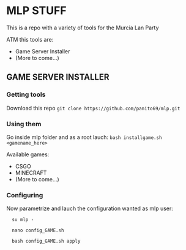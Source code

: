 # MLP STUFF

This is a repo with a variety of tools for the Murcia Lan Party

ATM this tools are: 

- Game Server Installer 
- (More to come...)

## GAME SERVER INSTALLER 

### Getting tools

Download this repo ```git clone https://github.com/panito69/mlp.git```


### Using them

Go inside mlp folder and as a root lauch:  ```bash installgame.sh <gamename_here>```

Available games: 

- CSGO 
- MINECRAFT 
- (More to come...)

### Configuring

Now parametrize and lauch the configuration wanted as mlp user:
```
  su mlp -
  
  nano config_GAME.sh
  
  bash config_GAME.sh apply
```
